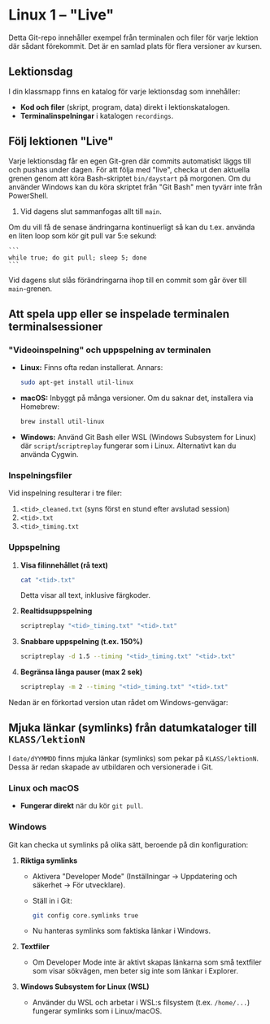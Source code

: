 # Linux 1 – "Live"

Detta Git-repo innehåller exempel från terminalen och filer för varje lektion där sådant förekommit. Det är en samlad plats för flera versioner av kursen.

## Lektionsdag

I din klassmapp finns en katalog för varje lektionsdag som innehåller:

- **Kod och filer** (skript, program, data) direkt i lektionskatalogen.
- **Terminalinspelningar** i katalogen `recordings`.

## Följ lektionen "Live"

Varje lektionsdag får en egen Git-gren där commits automatiskt läggs till och pushas under dagen. För att följa med "live", checka ut den aktuella grenen genom att köra Bash-skriptet `bin/daystart` på morgonen. Om du använder Windows kan du köra skriptet från "Git Bash" men tyvärr inte från PowerShell.

1. Vid dagens slut sammanfogas allt till `main`.

Om du vill få de senase ändringarna kontinuerligt så kan du t.ex. använda en liten loop som kör git pull var 5:e sekund:

    ```
    while true; do git pull; sleep 5; done
    ```

Vid dagens slut slås förändringarna ihop till en commit som går över till `main`-grenen.

## Att spela upp eller se inspelade terminalen terminalsessioner

### "Videoinspelning" och uppspelning av terminalen

- **Linux:** Finns ofta redan installerat. Annars:

  ```bash
  sudo apt-get install util-linux
  ```

- **macOS:** Inbyggt på många versioner. Om du saknar det, installera via Homebrew:

  ```bash
  brew install util-linux
  ```

- **Windows:** Använd Git Bash eller WSL (Windows Subsystem for Linux) där `script`/`scriptreplay` fungerar som i Linux. Alternativt kan du använda Cygwin.

### Inspelningsfiler

Vid inspelning resulterar i tre filer:

1. `<tid>_cleaned.txt` (syns först en stund efter avslutad session)
2. `<tid>.txt`
3. `<tid>_timing.txt`

### Uppspelning

1. **Visa filinnehållet (rå text)**

   ```bash
   cat "<tid>.txt"
   ```

   Detta visar all text, inklusive färgkoder.

2. **Realtidsuppspelning**

   ```bash
   scriptreplay "<tid>_timing.txt" "<tid>.txt"
   ```

3. **Snabbare uppspelning (t.ex. 150%)**

   ```bash
   scriptreplay -d 1.5 --timing "<tid>_timing.txt" "<tid>.txt"
   ```

4. **Begränsa långa pauser (max 2 sek)**

   ```bash
   scriptreplay -m 2 --timing "<tid>_timing.txt" "<tid>.txt"
   ```

Nedan är en förkortad version utan rådet om Windows-genvägar:

## Mjuka länkar (symlinks) från datumkataloger till `KLASS/lektionN`

I `date/dYYMMDD` finns mjuka länkar (symlinks) som pekar på `KLASS/lektionN`. Dessa är redan skapade av utbildaren och versionerade i Git.

### Linux och macOS

- **Fungerar direkt** när du kör `git pull`.

### Windows

Git kan checka ut symlinks på olika sätt, beroende på din konfiguration:

1. **Riktiga symlinks**
   - Aktivera "Developer Mode" (Inställningar → Uppdatering och säkerhet → För utvecklare).
   - Ställ in i Git:

     ```bash
     git config core.symlinks true
     ```

   - Nu hanteras symlinks som faktiska länkar i Windows.

2. **Textfiler**
   - Om Developer Mode inte är aktivt skapas länkarna som små textfiler som visar sökvägen, men beter sig inte som länkar i Explorer.

3. **Windows Subsystem for Linux (WSL)**
   - Använder du WSL och arbetar i WSL:s filsystem (t.ex. `/home/...`) fungerar symlinks som i Linux/macOS.
